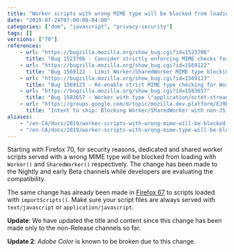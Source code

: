 ```yaml
---
title: "Worker scripts with wrong MIME type will be blocked from loading with `Worker()` or `SharedWorker()` in Nightly and early Beta"
date: "2019-07-24T07:00:00-04:00"
categories: ["dom", "javascript", "privacy-security"]
tags: []
versions: ["70"]
references:
    - url: "https://bugzilla.mozilla.org/show_bug.cgi?id=1523706"
      title: "Bug 1523706 - Consider strictly enforcing MIME checks for Worker scripts"
    - url: "https://bugzilla.mozilla.org/show_bug.cgi?id=1569122"
      title: "Bug 1569122 - Limit Worker/SharedWorker MIME type blocking to Beta/Nightly"
    - url: "https://bugzilla.mozilla.org/show_bug.cgi?id=1569123"
      title: "Bug 1569123 - Re-enable strict MIME type checking for Worker/SharedWorker"
    - url: "https://bugzilla.mozilla.org/show_bug.cgi?id=1583657"
      title: "Bug 1583657 - Worker with type \"application/octet-stream\" is blocked on color.adobe.com"
    - url: "https://groups.google.com/d/topic/mozilla.dev.platform/EJ9EDv8bqxI/discussion"
      title: "Intent to ship: Blocking Worker/SharedWorker with non-JS MIME type"
aliases:
    - "/en-CA/docs/2019/worker-scripts-with-wrong-mime-will-be-blocked-from-loading-with-worker-or-sharedworker/"
    - "/en-CA/docs/2019/worker-scripts-with-wrong-mime-type-will-be-blocked-from-loading-with-worker-or-sharedworker/"
---
```

Starting with Firefox 70, for security reasons, dedicated and shared worker scripts served with a wrong MIME type will be blocked from loading with `Worker()` and `SharedWorker()` respectively. The change has been made to the Nightly and early Beta channels while developers are evaluating the compatibility.

The same change has already been made in [Firefox 67](https://www.fxsitecompat.dev/en-CA/docs/2019/worker-scripts-with-wrong-mime-type-will-be-blocked-from-loading-with-importscripts/) to scripts loaded with `importScripts()`. Make sure your script files are always served with `text/javascript` or `application/javascript`.

**Update**: We have updated the title and content since this change has been made only to the non-Release channels so far.

**Update 2**: *Adobe Color* is known to be broken due to this change.
